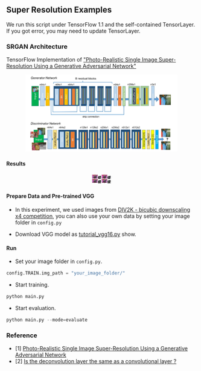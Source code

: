## Super Resolution Examples

We run this script under TensorFlow 1.1 and the self-contained TensorLayer. If you got error, you may need to update TensorLayer.


### SRGAN Architecture

TensorFlow Implementation of ["Photo-Realistic Single Image Super-Resolution Using a Generative Adversarial Network"](https://arxiv.org/abs/1609.04802)

<a href="http://tensorlayer.readthedocs.io">
<div align="center">
	<img src="img/model.jpeg" width="80%" height="10%"/>
</div>
</a>


#### Results
<a href="http://tensorlayer.readthedocs.io">
<div align="center">
	<img src="img/SRGAN_Result.jpg" width="10%" height="10%"/>
</div>
</a>

#### Prepare Data and Pre-trained VGG
- In this experiment, we used images from [DIV2K - bicubic downscaling x4 competition](http://www.vision.ee.ethz.ch/ntire17/), you can also use your own data by setting your image folder in `config.py`

- Download VGG model as [tutorial_vgg16.py](https://github.com/zsdonghao/tensorlayer/blob/master/example/tutorial_vgg16.py) show.



#### Run
- Set your image folder in `config.py`.

```python
config.TRAIN.img_path = "your_image_folder/"
```

- Start training.

```python
python main.py
```

- Start evaluation.

```python
python main.py --mode=evaluate
```


### Reference
* [1] [Photo-Realistic Single Image Super-Resolution Using a Generative Adversarial Network](https://arxiv.org/abs/1609.04802)
* [2] [Is the deconvolution layer the same as a convolutional layer ?](https://arxiv.org/abs/1609.07009)

